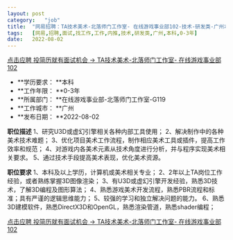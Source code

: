 ```yaml
---
layout:	post
category:	"job"
title:	"网易招聘：TA技术美术-北落师门工作室- 在线游戏事业部102-技术-研发类-广州本科0-3年"
tags:	[网易,招聘,面试,找工作,工作,内推,技术,研发类,广州,本科,0-3年]
date:	2022-08-02
---
```


[点击应聘 投简历就有面试机会 -> TA技术美术-北落师门工作室- 在线游戏事业部102](http://mobile.bole.netease.com/bole/boleDetail?id=35796&employeeId=346f03c3cda5f04c&key=all)



- **学历要求： **本科
- **工作年限： **0-3年
- **所属部门： **在线游戏事业部-北落师门工作室-G119
- **工作城市： **广州
- **发布日期： **2022-08-02



**职位描述**
1、研究U3D或虚幻引擎相关各种内部工具使用； 
2、解决制作中的各种美术技术难题； 
3、优化项目美术工作流程，制作相应美术工具或插件，提高工作效率和规范； 
4、对游戏内各美术元素从技术角度进行分析，并与程序实现美术相关要求。 
5、通过技术手段提高美术表现，优化美术资源。



**职位要求**
1、本科及以上学历，计算机或美术相关专业； 
2、2年以上TA岗位工作经验，或者熟练掌握3D图像渲染； 
3、有U3D或虚幻引擎开发经验，熟悉3D技术，了解3D编程及图形算法； 
4、熟悉游戏美术开发流程，熟悉PBR流程和标准；具有严谨的逻辑思维能力；
5、较强的学习和独立解决问题的能力。 
6、熟悉3D建模软件，熟悉DirectX3D和OpenGL，熟悉渲染管道，熟悉shader编程；



[点击应聘 投简历就有面试机会 -> TA技术美术-北落师门工作室- 在线游戏事业部102](http://mobile.bole.netease.com/bole/boleDetail?id=35796&employeeId=346f03c3cda5f04c&key=all)